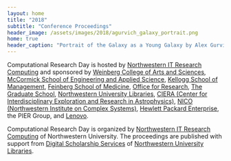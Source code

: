 ```yaml
---
layout: home
title: "2018"
subtitle: "Conference Proceedings"
header_image: /assets/images/2018/agurvich_galaxy_portrait.png
home: true
header_caption: "Portrait of the Galaxy as a Young Galaxy by Alex Gurvich, Department of Physics & Astronomy"
---
```

Computational Research Day is hosted by [Northwestern IT Research Computing](http://www.it.northwestern.edu/research) and sponsored by [Weinberg College of Arts and Sciences](http://www.weinberg.northwestern.edu/), [McCormick School of Engineering and Applied Science](http://www.mccormick.northwestern.edu/), [Kellogg School of Management](http://www.kellogg.northwestern.edu/), [Feinberg School of Medicine](http://www.feinberg.northwestern.edu/), [Office for Research](https://research.northwestern.edu/), [The Graduate School](http://www.tgs.northwestern.edu/), [Northwestern University Libraries](http://www.library.northwestern.edu/), [CIERA (Center for Interdisciplinary Exploration and Research in Astrophysics)](http://ciera.northwestern.edu/), [NICO (Northwestern Institute on Complex Systems)](https://www.nico.northwestern.edu/), [Hewlett Packard Enterprise](https://www.hpe.com/us/en/home.html), the PIER Group, and [Lenovo](https://www3.lenovo.com/us/en/).

Computational Research Day is organized by [Northwestern IT Research Computing](http://www.it.northwestern.edu/research/) of Northwestern University. The proceedings are published with support from [Digital Scholarship Services](mailto:digitalscholarship@northwestern.edu) of [Northwestern University Libraries](http://www.library.northwestern.edu/).
